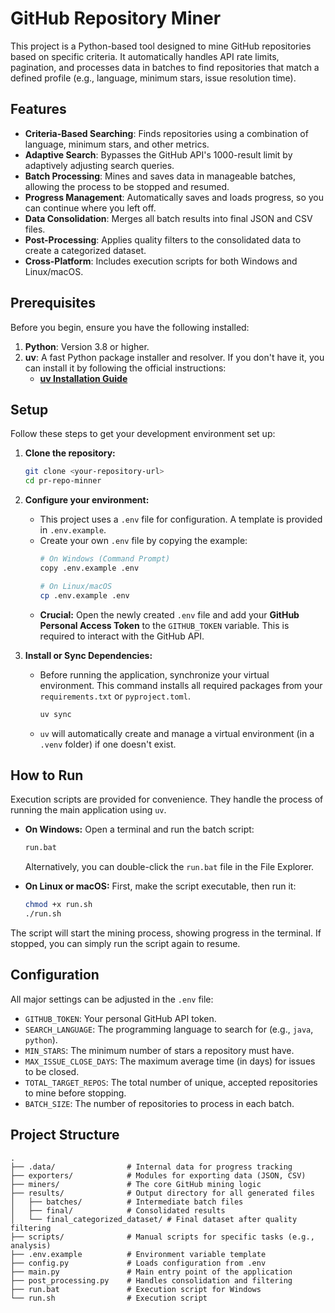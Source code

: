# GitHub Repository Miner

This project is a Python-based tool designed to mine GitHub repositories based on specific criteria. It automatically handles API rate limits, pagination, and processes data in batches to find repositories that match a defined profile (e.g., language, minimum stars, issue resolution time).

## Features

- **Criteria-Based Searching**: Finds repositories using a combination of language, minimum stars, and other metrics.
- **Adaptive Search**: Bypasses the GitHub API's 1000-result limit by adaptively adjusting search queries.
- **Batch Processing**: Mines and saves data in manageable batches, allowing the process to be stopped and resumed.
- **Progress Management**: Automatically saves and loads progress, so you can continue where you left off.
- **Data Consolidation**: Merges all batch results into final JSON and CSV files.
- **Post-Processing**: Applies quality filters to the consolidated data to create a categorized dataset.
- **Cross-Platform**: Includes execution scripts for both Windows and Linux/macOS.

## Prerequisites

Before you begin, ensure you have the following installed:

1.  **Python**: Version 3.8 or higher.
2.  **uv**: A fast Python package installer and resolver. If you don't have it, you can install it by following the official instructions:
    - **[uv Installation Guide](https://docs.astral.sh/uv/getting-started/installation/)**

## Setup

Follow these steps to get your development environment set up:

1.  **Clone the repository:**
    ```sh
    git clone <your-repository-url>
    cd pr-repo-minner
    ```

2.  **Configure your environment:**
    - This project uses a `.env` file for configuration. A template is provided in `.env.example`.
    - Create your own `.env` file by copying the example:
      ```sh
      # On Windows (Command Prompt)
      copy .env.example .env

      # On Linux/macOS
      cp .env.example .env
      ```
    - **Crucial:** Open the newly created `.env` file and add your **GitHub Personal Access Token** to the `GITHUB_TOKEN` variable. This is required to interact with the GitHub API.

3.  **Install or Sync Dependencies:**
    - Before running the application, synchronize your virtual environment. This command installs all required packages from your `requirements.txt` or `pyproject.toml`.
      ```sh
      uv sync
      ```
    - `uv` will automatically create and manage a virtual environment (in a `.venv` folder) if one doesn't exist.

## How to Run

Execution scripts are provided for convenience. They handle the process of running the main application using `uv`.

-   **On Windows:**
    Open a terminal and run the batch script:
    ```sh
    run.bat
    ```
    Alternatively, you can double-click the `run.bat` file in the File Explorer.

-   **On Linux or macOS:**
    First, make the script executable, then run it:
    ```sh
    chmod +x run.sh
    ./run.sh
    ```

The script will start the mining process, showing progress in the terminal. If stopped, you can simply run the script again to resume.

## Configuration

All major settings can be adjusted in the `.env` file:

-   `GITHUB_TOKEN`: Your personal GitHub API token.
-   `SEARCH_LANGUAGE`: The programming language to search for (e.g., `java`, `python`).
-   `MIN_STARS`: The minimum number of stars a repository must have.
-   `MAX_ISSUE_CLOSE_DAYS`: The maximum average time (in days) for issues to be closed.
-   `TOTAL_TARGET_REPOS`: The total number of unique, accepted repositories to mine before stopping.
-   `BATCH_SIZE`: The number of repositories to process in each batch.

## Project Structure

```
.
├── .data/                # Internal data for progress tracking
├── exporters/            # Modules for exporting data (JSON, CSV)
├── miners/               # The core GitHub mining logic
├── results/              # Output directory for all generated files
│   ├── batches/          # Intermediate batch files
│   ├── final/            # Consolidated results
│   └── final_categorized_dataset/ # Final dataset after quality filtering
├── scripts/              # Manual scripts for specific tasks (e.g., analysis)
├── .env.example          # Environment variable template
├── config.py             # Loads configuration from .env
├── main.py               # Main entry point of the application
├── post_processing.py    # Handles consolidation and filtering
├── run.bat               # Execution script for Windows
└── run.sh                # Execution script